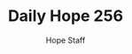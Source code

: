 ---
image: /assets/img/daily-hope-default-artwork.png
title: Daily Hope 256
number: 256
categories:
  - Daily Hope
author: Hope Staff
notes: Daily Hope 256
embed: >-
  <iframe src="https://open.spotify.com/embed/episode/4C6qjkHcN0GLJoffD8gKvq?utm_source=generator" width="400px" height="102px" frameborder=“0" scrolling=“no”></iframe>
---